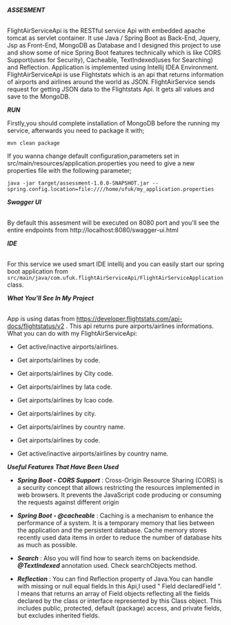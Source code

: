 
***ASSESMENT***

<br/>FlightAirServiceApi is the RESTful service Api with embedded apache tomcat as servlet container. It use Java / Spring Boot as Back-End, Jquery, Jsp as Front-End, MongoDB as Database and I designed this project to use and show some of nice Spring Boot features technically which is like CORS Support(uses for Security), Cacheable, TextIndexed(uses for Searching) and Reflection. Application is implemented using Intellij IDEA Environment. FlightAirServiceApi is use Flightstats which is an api that returns information of airports and airlines around the world as JSON. FlightAirService sends request for getting JSON data to the Flightstats Api. It gets all values and save to the MongoDB.

***RUN***

Firstly,you should complete installation of MongoDB before the running my service, afterwards you need to package it with;

```mvn clean package```


If you wanna change default configuration,parameters set in src/main/resources/application.properties you need to give a new properties file with the following parameter;

```java -jar target/assessment-1.0.0-SNAPSHOT.jar --spring.config.location=file:////home/ufuk/my_application.properties```

***Swagger UI***

<br/>By default this assesment will be executed on 8080 port and you'll see the entire endpoints from http://localhost:8080/swagger-ui.html

***IDE***

<br/>For this service we used smart IDE intellij and you can easily start our spring boot application from ```src/main/java/com.ufuk.flightAirServiceApi/FlightAirServiceApplication``` class.

***What You'll See In My Project***

<br/>App is using datas from https://developer.flightstats.com/api-docs/flightstatus/v2 . This api returns pure airports/airlines informations.
What you can do with my FlightAirServiceApi:

* Get active/inactive airports/airlines.

* Get airports/airlines by code.

* Get airports/airlines by City code.

* Get airports/airlines by Iata code.

* Get airports/airlines by Icao code.

* Get airports/airlines by city.

* Get airports/airlines by country name.

* Get airports/airlines by code.

* Get active/inactive airports/airlines by country name.

***Useful Features That Have Been Used***

* ***Spring Boot - CORS Support*** : Cross-Origin Resource Sharing (CORS) is a security concept that allows restricting the resources implemented in web browsers. It prevents the JavaScript code producing or consuming the requests against different origin 

* ***Spring Boot - @cacheable*** :  Caching is a mechanism to enhance the performance of a system. It is a temporary memory that lies between the application and the persistent database. Cache memory stores recently used data items in order to reduce the number of database hits as much as possible.

* ***Search*** : Also you will find how to search items on backendside. ***@TextIndexed*** annotation used. Check searchObjects method.

* ***Reflection*** : You can find Reflection property of Java.You can handle with missing or null equal fields.In this Api,I used " Field declaredField ". I means that returns an array of Field objects reflecting all the fields declared by the class or interface represented by this Class object. This includes public, protected, default (package) access, and private fields, but excludes inherited fields.
